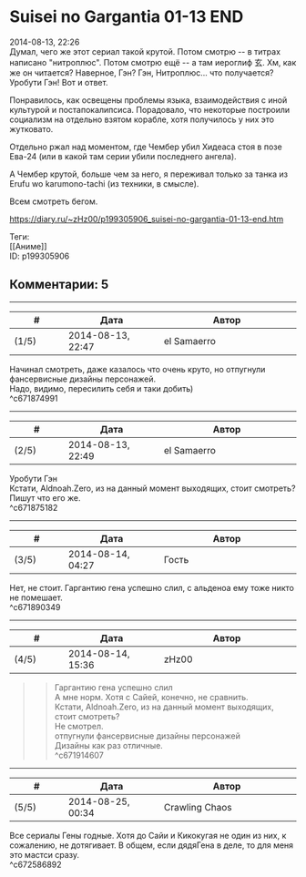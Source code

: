 Suisei no Gargantia 01-13 END
=============================

  
2014-08-13, 22:26  
 Думал, чего же этот сериал такой крутой. Потом смотрю -- в титрах написано "нитроплюс". Потом смотрю ещё -- а там иероглиф 玄. Хм, как же он читается? Наверное, Гэн? Гэн, Нитроплюс... что получается? Уробути Гэн! Вот и ответ.   
   
 Понравилось, как освещены проблемы языка, взаимодействия с иной культурой и постапокалипсиса. Порадовало, что некоторые построили социализм на отдельно взятом корабле, хотя получилось у них это жутковато.   
   
 Отдельно ржал над моментом, где Чембер убил Хидеаса стоя в позе Ева-24 (или в какой там серии убили последнего ангела).   
   
 А Чембер крутой, больше чем за него, я переживал только за танка из Erufu wo karumono-tachi (из техники, в смысле).   
   
 Всем смотреть бегом.   
  
<https://diary.ru/~zHz00/p199305906_suisei-no-gargantia-01-13-end.htm>  
  
Теги:  
[[Аниме]]  
ID: p199305906  


Комментарии: 5
--------------

  


---



|         #         |              Дата              |                     Автор                     |           ID           |
| --- | --- | --- | --- |
| (1/5) | 2014-08-13, 22:47 | el Samaerro | c671874991 |

  
 Начинал смотреть, даже казалось что очень круто, но отпугнули фансервисные дизайны персонажей.   
 Надо, видимо, пересилить себя и таки добить)   
 ^c671874991

---



|         #         |              Дата              |                     Автор                     |           ID           |
| --- | --- | --- | --- |
| (2/5) | 2014-08-13, 22:49 | el Samaerro | c671875182 |

  
  Уробути Гэн    
 Кстати, Aldnoah.Zero, из на данный момент выходящих, стоит смотреть?   
 Пишут что его же.   
 ^c671875182

---



|         #         |              Дата              |                     Автор                     |           ID           |
| --- | --- | --- | --- |
| (3/5) | 2014-08-14, 04:27 | Гость | c671890349 |

  
 Нет, не стоит. Гаргантию гена успешно слил, с альденоа ему тоже никто не помешает.   
 ^c671890349

---



|         #         |              Дата              |                     Автор                     |           ID           |
| --- | --- | --- | --- |
| (4/5) | 2014-08-14, 15:36 | zHz00 | c671914607 |

  
 >>Гаргантию гена успешно слил   
 А мне норм. Хотя с Сайей, конечно, не сравнить.   
 >>Кстати, Aldnoah.Zero, из на данный момент выходящих, стоит смотреть?   
 Не смотрел.   
 >>отпугнули фансервисные дизайны персонажей   
 Дизайны как раз отличные.   
 ^c671914607

---



|         #         |              Дата              |                     Автор                     |           ID           |
| --- | --- | --- | --- |
| (5/5) | 2014-08-25, 00:34 | Crawling Chaos | c672586892 |

  
 Все сериалы Гены годные. Хотя до Сайи и Кикокугая не один из них, к сожалению, не дотягивает. В общем, если дядяГена в деле, то для меня это мастси сразу.   
 ^c672586892